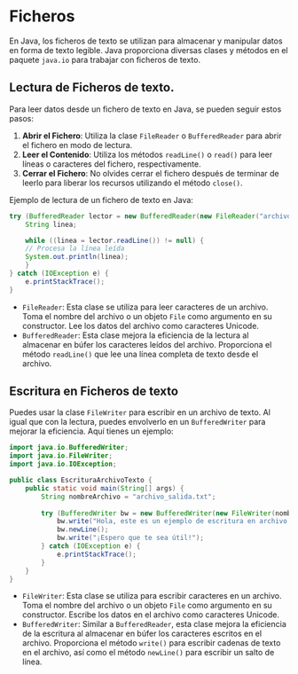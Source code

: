 # Ficheros

En Java, los ficheros de texto se utilizan para almacenar y manipular datos en forma de texto legible. Java proporciona diversas clases y métodos en el paquete `java.io` para trabajar con ficheros de texto.

## Lectura de Ficheros de texto.

Para leer datos desde un fichero de texto en Java, se pueden seguir estos pasos:

1. **Abrir el Fichero**: Utiliza la clase `FileReader` o `BufferedReader` para abrir el fichero en modo de lectura.
2. **Leer el Contenido**: Utiliza los métodos `readLine()` o `read()` para leer líneas o
caracteres del fichero, respectivamente.
3. **Cerrar el Fichero**: No olvides cerrar el fichero después de terminar de leerlo para liberar los recursos utilizando el método `close()`.

Ejemplo de lectura de un fichero de texto en Java:
```Java
try (BufferedReader lector = new BufferedReader(new FileReader("archivo.txt"))) {
    String linea;

    while ((linea = lector.readLine()) != null) {
    // Procesa la línea leída
    System.out.println(linea);
    }
} catch (IOException e) {
    e.printStackTrace();
}
```
+ `FileReader`: Esta clase se utiliza para leer caracteres de un archivo. Toma el nombre del archivo o un objeto `File` como argumento en su constructor. Lee los datos del archivo como caracteres Unicode.
+ `BufferedReader`: Esta clase mejora la eficiencia de la lectura al almacenar en búfer los caracteres leídos del archivo. Proporciona el método `readLine()` que lee una línea
completa de texto desde el archivo.


## Escritura en Ficheros de texto

Puedes usar la clase `FileWriter` para escribir en un archivo de texto. Al igual que con la lectura, puedes envolverlo en un `BufferedWriter` para mejorar la eficiencia. Aquí tienes un ejemplo:

```Java
import java.io.BufferedWriter;
import java.io.FileWriter;
import java.io.IOException;

public class EscrituraArchivoTexto {
    public static void main(String[] args) {
        String nombreArchivo = "archivo_salida.txt";
        
        try (BufferedWriter bw = new BufferedWriter(new FileWriter(nombreArchivo))) {
            bw.write("Hola, este es un ejemplo de escritura en archivo de texto.")
            bw.newLine();
            bw.write("¡Espero que te sea útil!");
        } catch (IOException e) {
            e.printStackTrace();
        }
    }
}
```
+ `FileWriter`: Esta clase se utiliza para escribir caracteres en un archivo. Toma el nombre del archivo o un objeto `File` como argumento en su constructor. Escribe los datos en el archivo como caracteres Unicode.
+ `BufferedWriter`: Similar a `BufferedReader`, esta clase mejora la eficiencia de la escritura al almacenar en búfer los caracteres escritos en el archivo. Proporciona el método `write()` para escribir cadenas de texto en el archivo, así como el método `newLine()` para escribir un salto de línea.